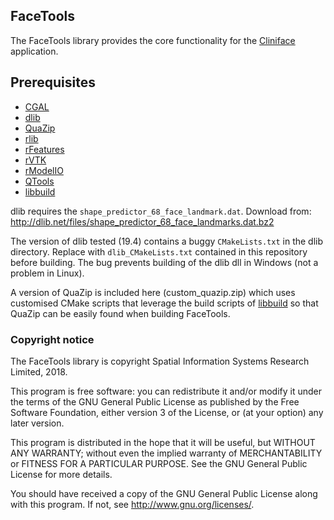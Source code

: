 ## FaceTools

The FaceTools library provides the core functionality for the [Cliniface](../../../cliniface/) application.

## Prerequisites
- [CGAL](http://www.cgal.org/)
- [dlib](http://dlib.net/)
- [QuaZip](https://github.com/stachenov/quazip)
- [rlib](https://github.com/richeytastic/rlib)
- [rFeatures](https://github.com/richeytastic/rfeatures)
- [rVTK](https://github.com/richeytastic/rvtk)
- [rModelIO](https://github.com/richeytastic/rmodelio)
- [QTools](https://github.com/richeytastic/qtools)
- [libbuild](https://github.com/richeytastic/libbuild)

dlib requires the `shape_predictor_68_face_landmark.dat`. Download from:
<http://dlib.net/files/shape_predictor_68_face_landmarks.dat.bz2>

The version of dlib tested (19.4) contains a buggy `CMakeLists.txt` in the dlib directory.
Replace with `dlib_CMakeLists.txt` contained in this repository before building.
The bug prevents building of the dlib dll in Windows (not a problem in Linux).

A version of QuaZip is included here (custom_quazip.zip) which uses customised CMake
scripts that leverage the build scripts of [libbuild](https://github.com/richeytastic/libbuild)
so that QuaZip can be easily found when building FaceTools.

### Copyright notice

The FaceTools library is copyright Spatial Information Systems Research Limited, 2018.  

This program is free software: you can redistribute it and/or modify
it under the terms of the GNU General Public License as published by
the Free Software Foundation, either version 3 of the License, or
(at your option) any later version.

This program is distributed in the hope that it will be useful,
but WITHOUT ANY WARRANTY; without even the implied warranty of
MERCHANTABILITY or FITNESS FOR A PARTICULAR PURPOSE. See the
GNU General Public License for more details.

You should have received a copy of the GNU General Public License
along with this program. If not, see <http://www.gnu.org/licenses/>.
